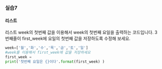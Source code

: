 ### 실습7
#### 리스트
리스트 week의 첫번째 값을 이용해서 week의 첫번째 요일을 출력하는 코드입니다.  3번째줄이 first_week에 요일의 첫번째 값을 저장하도록 수정해 보세요.
```py
week=['월','화','수','목','금','토','일']
#week를 이용해서 first_week에 값을 저장하세요
first_week = 
print('첫번째 요일은 {}이다'.format(first_week) )
```

